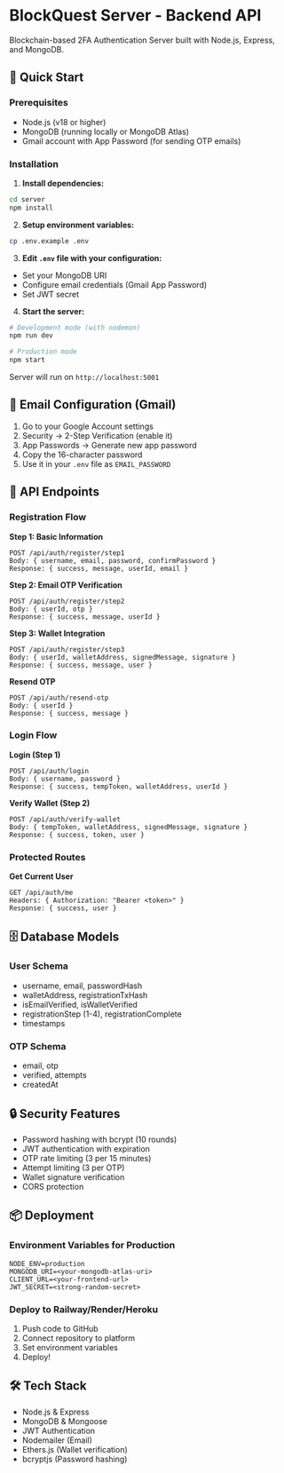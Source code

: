 # BlockQuest Server - Backend API

Blockchain-based 2FA Authentication Server built with Node.js, Express, and MongoDB.

## 🚀 Quick Start

### Prerequisites
- Node.js (v18 or higher)
- MongoDB (running locally or MongoDB Atlas)
- Gmail account with App Password (for sending OTP emails)

### Installation

1. **Install dependencies:**
```bash
cd server
npm install
```

2. **Setup environment variables:**
```bash
cp .env.example .env
```

3. **Edit `.env` file with your configuration:**
- Set your MongoDB URI
- Configure email credentials (Gmail App Password)
- Set JWT secret

4. **Start the server:**
```bash
# Development mode (with nodemon)
npm run dev

# Production mode
npm start
```

Server will run on `http://localhost:5001`

## 📧 Email Configuration (Gmail)

1. Go to your Google Account settings
2. Security → 2-Step Verification (enable it)
3. App Passwords → Generate new app password
4. Copy the 16-character password
5. Use it in your `.env` file as `EMAIL_PASSWORD`

## 🔌 API Endpoints

### Registration Flow

**Step 1: Basic Information**
```
POST /api/auth/register/step1
Body: { username, email, password, confirmPassword }
Response: { success, message, userId, email }
```

**Step 2: Email OTP Verification**
```
POST /api/auth/register/step2
Body: { userId, otp }
Response: { success, message, userId }
```

**Step 3: Wallet Integration**
```
POST /api/auth/register/step3
Body: { userId, walletAddress, signedMessage, signature }
Response: { success, message, user }
```

**Resend OTP**
```
POST /api/auth/resend-otp
Body: { userId }
Response: { success, message }
```

### Login Flow

**Login (Step 1)**
```
POST /api/auth/login
Body: { username, password }
Response: { success, tempToken, walletAddress, userId }
```

**Verify Wallet (Step 2)**
```
POST /api/auth/verify-wallet
Body: { tempToken, walletAddress, signedMessage, signature }
Response: { success, token, user }
```

### Protected Routes

**Get Current User**
```
GET /api/auth/me
Headers: { Authorization: "Bearer <token>" }
Response: { success, user }
```

## 🗄️ Database Models

### User Schema
- username, email, passwordHash
- walletAddress, registrationTxHash
- isEmailVerified, isWalletVerified
- registrationStep (1-4), registrationComplete
- timestamps

### OTP Schema
- email, otp
- verified, attempts
- createdAt

## 🔒 Security Features

- Password hashing with bcrypt (10 rounds)
- JWT authentication with expiration
- OTP rate limiting (3 per 15 minutes)
- Attempt limiting (3 per OTP)
- Wallet signature verification
- CORS protection

## 📦 Deployment

### Environment Variables for Production
```
NODE_ENV=production
MONGODB_URI=<your-mongodb-atlas-uri>
CLIENT_URL=<your-frontend-url>
JWT_SECRET=<strong-random-secret>
```

### Deploy to Railway/Render/Heroku
1. Push code to GitHub
2. Connect repository to platform
3. Set environment variables
4. Deploy!

## 🛠️ Tech Stack

- Node.js & Express
- MongoDB & Mongoose
- JWT Authentication
- Nodemailer (Email)
- Ethers.js (Wallet verification)
- bcryptjs (Password hashing)
